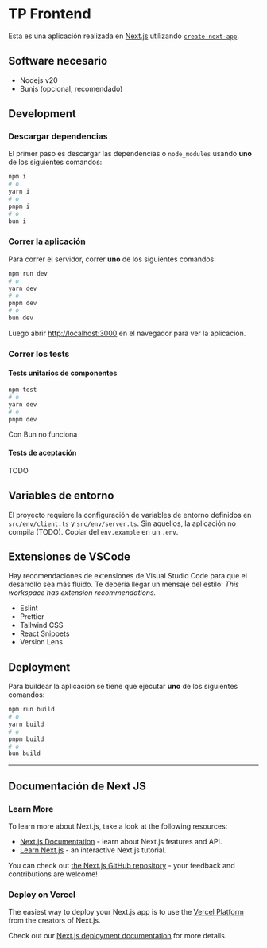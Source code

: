 # TP Frontend

Esta es una aplicación realizada en [Next.js](https://nextjs.org) utilizando [`create-next-app`](https://nextjs.org/docs/app/api-reference/cli/create-next-app).

## Software necesario

- Nodejs v20
- Bunjs (opcional, recomendado)

## Development

### Descargar dependencias

El primer paso es descargar las dependencias o `node_modules` usando **uno** de los siguientes comandos:

```bash
npm i
# o
yarn i
# o
pnpm i
# o
bun i
```

### Correr la aplicación

Para correr el servidor, correr **uno** de los siguientes comandos:

```bash
npm run dev
# o
yarn dev
# o
pnpm dev
# o
bun dev
```

Luego abrir [http://localhost:3000](http://localhost:3000) en el navegador para ver la aplicación.

### Correr los tests

#### Tests unitarios de componentes

```bash
npm test
# o
yarn dev
# o
pnpm dev
```

Con Bun no funciona

#### Tests de aceptación

TODO

## Variables de entorno

El proyecto requiere la configuración de variables de entorno definidos en `src/env/client.ts` y `src/env/server.ts`. Sin aquellos, la aplicación no compila (TODO). Copiar del `env.example` en un `.env`.

## Extensiones de VSCode

Hay recomendaciones de extensiones de Visual Studio Code para que el desarrollo sea más fluido. Te debería llegar un mensaje del estilo: _This workspace has extension recommendations._

- Eslint
- Prettier
- Tailwind CSS
- React Snippets
- Version Lens

## Deployment

Para buildear la aplicación se tiene que ejecutar **uno** de los siguientes comandos:

```bash
npm run build
# o
yarn build
# o
pnpm build
# o
bun build
```

---

## Documentación de Next JS

### Learn More

To learn more about Next.js, take a look at the following resources:

- [Next.js Documentation](https://nextjs.org/docs) - learn about Next.js features and API.
- [Learn Next.js](https://nextjs.org/learn) - an interactive Next.js tutorial.

You can check out [the Next.js GitHub repository](https://github.com/vercel/next.js) - your feedback and contributions are welcome!

### Deploy on Vercel

The easiest way to deploy your Next.js app is to use the [Vercel Platform](https://vercel.com/new?utm_medium=default-template&filter=next.js&utm_source=create-next-app&utm_campaign=create-next-app-readme) from the creators of Next.js.

Check out our [Next.js deployment documentation](https://nextjs.org/docs/app/building-your-application/deploying) for more details.

